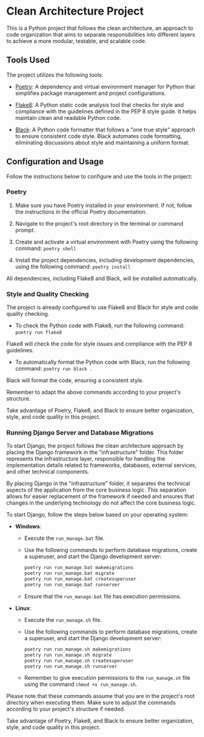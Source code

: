 # Clean Architecture Project

This is a Python project that follows the clean architecture, an approach to code organization that aims to separate responsibilities into different layers to achieve a more modular, testable, and scalable code.

## Tools Used

The project utilizes the following tools:

- [Poetry](https://python-poetry.org/): A dependency and virtual environment manager for Python that simplifies package management and project configurations.

- [Flake8](https://flake8.pycqa.org/): A Python static code analysis tool that checks for style and compliance with the guidelines defined in the PEP 8 style guide. It helps maintain clean and readable Python code.

- [Black](https://black.readthedocs.io/): A Python code formatter that follows a "one true style" approach to ensure consistent code style. Black automates code formatting, eliminating discussions about style and maintaining a uniform format.

## Configuration and Usage

Follow the instructions below to configure and use the tools in the project:

### Poetry

1. Make sure you have Poetry installed in your environment. If not, follow the instructions in the official Poetry documentation.

2. Navigate to the project's root directory in the terminal or command prompt.

3. Create and activate a virtual environment with Poetry using the following command:
   `poetry shell`

4. Install the project dependencies, including development dependencies, using the following command:
   `poetry install`

All dependencies, including Flake8 and Black, will be installed automatically.

### Style and Quality Checking

The project is already configured to use Flake8 and Black for style and code quality checking.

- To check the Python code with Flake8, run the following command:
  `poetry run flake8`

Flake8 will check the code for style issues and compliance with the PEP 8 guidelines.

- To automatically format the Python code with Black, run the following command:
  `poetry run black .`

Black will format the code, ensuring a consistent style.

Remember to adapt the above commands according to your project's structure.

Take advantage of Poetry, Flake8, and Black to ensure better organization, style, and code quality in this project.

### Running Django Server and Database Migrations

To start Django, the project follows the clean architecture approach by placing the Django framework in the "infrastructure" folder. This folder represents the infrastructure layer, responsible for handling the implementation details related to frameworks, databases, external services, and other technical components.

By placing Django in the "infrastructure" folder, it separates the technical aspects of the application from the core business logic. This separation allows for easier replacement of the framework if needed and ensures that changes in the underlying technology do not affect the core business logic.

To start Django, follow the steps below based on your operating system:

- **Windows**:

  - Execute the `run_manage.bat` file.
  - Use the following commands to perform database migrations, create a superuser, and start the Django development server:

    ```bash
    poetry run run_manage.bat makemigrations
    poetry run run_manage.bat migrate
    poetry run run_manage.bat createsuperuser
    poetry run run_manage.bat runserver
    ```

  - Ensure that the `run_manage.bat` file has execution permissions.

- **Linux**:

  - Execute the `run_manage.sh` file.
  - Use the following commands to perform database migrations, create a superuser, and start the Django development server:

    ```bash
    poetry run run_manage.sh makemigrations
    poetry run run_manage.sh migrate
    poetry run run_manage.sh createsuperuser
    poetry run run_manage.sh runserver
    ```

  - Remember to give execution permissions to the `run_manage.sh` file using the command `chmod +x run_manage.sh`.

Please note that these commands assume that you are in the project's root directory when executing them. Make sure to adjust the commands according to your project's structure if needed.

Take advantage of Poetry, Flake8, and Black to ensure better organization, style, and code quality in this project.
